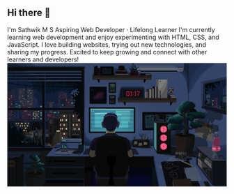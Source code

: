 ## Hi there 👋
I'm Sathwik M S
Aspiring Web Developer · Lifelong Learner
I'm currently learning web development and enjoy experimenting with HTML, CSS, and JavaScript. I love building websites, trying out new technologies, and sharing my progress.
Excited to keep growing and connect with other learners and developers!
<img style="width:80vw" src="./download.gif" alt="Sathwik/Gif">
